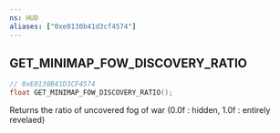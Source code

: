```yaml
---
ns: HUD
aliases: ["0xe0130b41d3cf4574"]
---
```

## GET_MINIMAP_FOW_DISCOVERY_RATIO

```c
// 0xE0130B41D3CF4574
float GET_MINIMAP_FOW_DISCOVERY_RATIO();
```

Returns the ratio of uncovered fog of war (0.0f : hidden, 1.0f : entirely revelaed)

